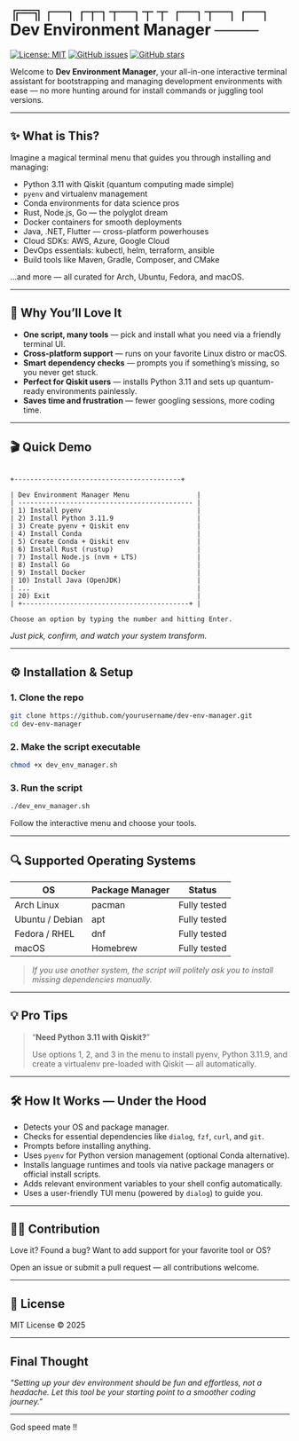 # ╔═╗┌─┐┌┬┐┬─┐┬ ┬  ┌─┐┬─┐┌─┐  Dev Environment Manager ────

[![License: MIT](https://img.shields.io/badge/License-MIT-green.svg)](LICENSE)
[![GitHub issues](https://img.shields.io/github/issues/yourusername/dev-env-manager)](https://github.com/yourusername/dev-env-manager/issues)
[![GitHub stars](https://img.shields.io/github/stars/yourusername/dev-env-manager)](https://github.com/yourusername/dev-env-manager/stargazers)


Welcome to **Dev Environment Manager**, your all-in-one interactive terminal assistant for bootstrapping and managing development environments with ease — no more hunting around for install commands or juggling tool versions.

---

## ✨ What is This?

Imagine a magical terminal menu that guides you through installing and managing:

- Python 3.11 with Qiskit (quantum computing made simple)  
- `pyenv` and virtualenv management  
- Conda environments for data science pros  
- Rust, Node.js, Go — the polyglot dream  
- Docker containers for smooth deployments  
- Java, .NET, Flutter — cross-platform powerhouses  
- Cloud SDKs: AWS, Azure, Google Cloud  
- DevOps essentials: kubectl, helm, terraform, ansible  
- Build tools like Maven, Gradle, Composer, and CMake

…and more — all curated for Arch, Ubuntu, Fedora, and macOS.

---

## 🚀 Why You’ll Love It

- **One script, many tools** — pick and install what you need via a friendly terminal UI.  
- **Cross-platform support** — runs on your favorite Linux distro or macOS.  
- **Smart dependency checks** — prompts you if something’s missing, so you never get stuck.  
- **Perfect for Qiskit users** — installs Python 3.11 and sets up quantum-ready environments painlessly.  
- **Saves time and frustration** — fewer googling sessions, more coding time.

---

## 🎬 Quick Demo

```

+------------------------------------------+

| Dev Environment Manager Menu                 |
| -------------------------------------------- |
| 1) Install pyenv                             |
| 2) Install Python 3.11.9                     |
| 3) Create pyenv + Qiskit env                 |
| 4) Install Conda                             |
| 5) Create Conda + Qiskit env                 |
| 6) Install Rust (rustup)                     |
| 7) Install Node.js (nvm + LTS)               |
| 8) Install Go                                |
| 9) Install Docker                            |
| 10) Install Java (OpenJDK)                   |
| ...                                          |
| 20) Exit                                     |
| +------------------------------------------+ |

Choose an option by typing the number and hitting Enter.

````

*Just pick, confirm, and watch your system transform.*

---

## ⚙️ Installation & Setup

### 1. Clone the repo

```bash
git clone https://github.com/yourusername/dev-env-manager.git
cd dev-env-manager
````

### 2. Make the script executable

```bash
chmod +x dev_env_manager.sh
```

### 3. Run the script

```bash
./dev_env_manager.sh
```

Follow the interactive menu and choose your tools.

---

## 🔍 Supported Operating Systems

| OS              | Package Manager | Status       |
| --------------- | --------------- | ------------ |
| Arch Linux      | pacman          | Fully tested |
| Ubuntu / Debian | apt             | Fully tested |
| Fedora / RHEL   | dnf             | Fully tested |
| macOS           | Homebrew        | Fully tested |

> *If you use another system, the script will politely ask you to install missing dependencies manually.*

---

## 💡 Pro Tips

> “**Need Python 3.11 with Qiskit?**”
>
> Use options 1, 2, and 3 in the menu to install pyenv, Python 3.11.9, and create a virtualenv pre-loaded with Qiskit — all automatically.

---

## 🛠 How It Works — Under the Hood

* Detects your OS and package manager.
* Checks for essential dependencies like `dialog`, `fzf`, `curl`, and `git`.
* Prompts before installing anything.
* Uses `pyenv` for Python version management (optional Conda alternative).
* Installs language runtimes and tools via native package managers or official install scripts.
* Adds relevant environment variables to your shell config automatically.
* Uses a user-friendly TUI menu (powered by `dialog`) to guide you.

---

## 🧑‍💻 Contribution

Love it? Found a bug? Want to add support for your favorite tool or OS?

Open an issue or submit a pull request — all contributions welcome.

---

## 📜 License

MIT License © 2025 

---

## Final Thought

*"Setting up your dev environment should be fun and effortless, not a headache.
Let this tool be your starting point to a smoother coding journey."*

---

God speed mate !!
